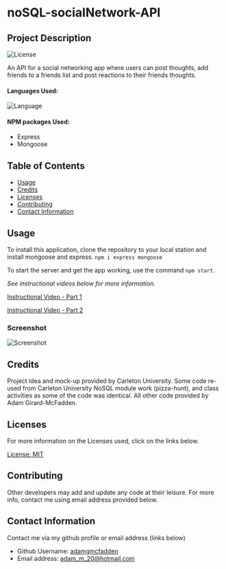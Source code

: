 # noSQL-socialNetwork-API

## Project Description

![License](https://img.shields.io/badge/License-MIT-yellow.svg "License Badge")

An API for a social networking app where users can post thoughts, add friends to a friends list and post reactions to their friends thoughts.

#### Languages Used:

![Language](https://img.shields.io/badge/JavaScript-red.svg "Language Badge")

#### NPM packages Used:

- Express
- Mongoose

## Table of Contents

- [Usage](#usage)
- [Credits](#credits)
- [Licenses](#licenses)
- [Contributing](#contributing)
- [Contact Information](#contact-information)

## Usage

To install this application, clone the repository to your local station and install mongoose and express. `npm i express mongoose`

To start the server and get the app working, use the command `npm start`. 


_See instructional videos below for more information._

[Instructional Video - Part 1](https://watch.screencastify.com/v/UAwHfkuScZviJ9OgHukW)

[Instructional Video - Part 2](https://watch.screencastify.com/v/GrYC4bYGn1s5pXOXDOAe)

### Screenshot

![Screenshot](https://user-images.githubusercontent.com/83710803/134752687-95808eab-36a6-4341-a20b-0b631126e4f7.png)

## Credits

Project idea and mock-up provided by Carleton University. Some code re-used from Carleton University NoSQL module work (pizza-hunt), and class activities as some of the code was identical. All other code provided by Adam Girard-McFadden.

## Licenses

For more information on the Licenses used, click on the links below.

[License: MIT](https://choosealicense.com/licenses/mit/)

## Contributing

Other developers may add and update any code at their leisure. For more info, contact me using email address provided below.

## Contact Information

Contact me via my github profile or email address (links below)

- Github Username: [adamgmcfadden](https://github.com/adamgmcfadden)
- Email address: adam_m_20@hotmail.com
